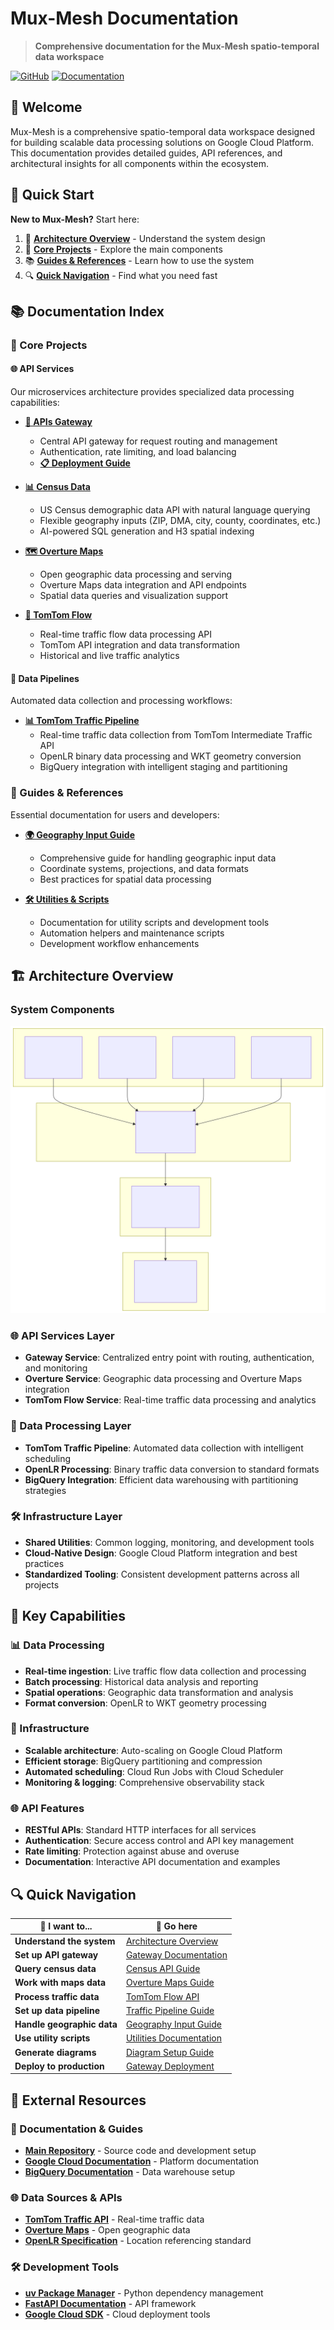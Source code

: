 # Mux-Mesh Documentation

> **Comprehensive documentation for the Mux-Mesh spatio-temporal data workspace**

[![GitHub](https://img.shields.io/badge/Source-GitHub-blue)](https://github.com/ether-data/mux-mesh)
[![Documentation](https://img.shields.io/badge/Docs-Latest-green)](https://github.com/ether-data/mux-mesh-docs)

## 🌟 Welcome

Mux-Mesh is a comprehensive spatio-temporal data workspace designed for building scalable data processing solutions on Google Cloud Platform. This documentation provides detailed guides, API references, and architectural insights for all components within the ecosystem.

## 🚀 Quick Start

**New to Mux-Mesh?** Start here:
1. 📖 **[Architecture Overview](#️-architecture-overview)** - Understand the system design
2. 🔧 **[Core Projects](#-core-projects)** - Explore the main components  
3. 📚 **[Guides & References](#-guides--references)** - Learn how to use the system
4. 🔍 **[Quick Navigation](#-quick-navigation)** - Find what you need fast

## 📚 Documentation Index

### 🔧 Core Projects

#### 🌐 API Services
Our microservices architecture provides specialized data processing capabilities:

- **[🚪 APIs Gateway](projects/apis/gateway/README.md)**
  - Central API gateway for request routing and management
  - Authentication, rate limiting, and load balancing
  - **[📋 Deployment Guide](projects/apis/gateway/deployment.md)**

- **[📊 Census Data](projects/apis/census/README.md)**
  - US Census demographic data API with natural language querying
  - Flexible geography inputs (ZIP, DMA, city, county, coordinates, etc.)
  - AI-powered SQL generation and H3 spatial indexing

- **[🗺️ Overture Maps](projects/apis/overture/README.md)**
  - Open geographic data processing and serving
  - Overture Maps data integration and API endpoints
  - Spatial data queries and visualization support

- **[🚦 TomTom Flow](projects/apis/tomtom-flow/README.md)**
  - Real-time traffic flow data processing API
  - TomTom API integration and data transformation
  - Historical and live traffic analytics

#### 🔄 Data Pipelines
Automated data collection and processing workflows:

- **[📊 TomTom Traffic Pipeline](projects/tomtom-intermediate-traffic/README.md)**
  - Real-time traffic data collection from TomTom Intermediate Traffic API
  - OpenLR binary data processing and WKT geometry conversion
  - BigQuery integration with intelligent staging and partitioning

### 📖 Guides & References

Essential documentation for users and developers:

- **[🌍 Geography Input Guide](guides/geography-input.md)**
  - Comprehensive guide for handling geographic input data
  - Coordinate systems, projections, and data formats
  - Best practices for spatial data processing

- **[🛠️ Utilities & Scripts](utilities/scripts.md)**
  - Documentation for utility scripts and development tools
  - Automation helpers and maintenance scripts
  - Development workflow enhancements

## 🏗️ Architecture Overview

### System Components

![System Architecture](./images/architecture.svg)

### 🌐 API Services Layer
- **Gateway Service**: Centralized entry point with routing, authentication, and monitoring
- **Overture Service**: Geographic data processing and Overture Maps integration
- **TomTom Flow Service**: Real-time traffic data processing and analytics

### 🔄 Data Processing Layer
- **TomTom Traffic Pipeline**: Automated data collection with intelligent scheduling
- **OpenLR Processing**: Binary traffic data conversion to standard formats
- **BigQuery Integration**: Efficient data warehousing with partitioning strategies

### 🛠️ Infrastructure Layer
- **Shared Utilities**: Common logging, monitoring, and development tools
- **Cloud-Native Design**: Google Cloud Platform integration and best practices
- **Standardized Tooling**: Consistent development patterns across all projects

## 🚀 Key Capabilities

### 📊 Data Processing
- **Real-time ingestion**: Live traffic flow data collection and processing
- **Batch processing**: Historical data analysis and reporting
- **Spatial operations**: Geographic data transformation and analysis
- **Format conversion**: OpenLR to WKT geometry processing

### 🔧 Infrastructure
- **Scalable architecture**: Auto-scaling on Google Cloud Platform
- **Efficient storage**: BigQuery partitioning and compression
- **Automated scheduling**: Cloud Run Jobs with Cloud Scheduler
- **Monitoring & logging**: Comprehensive observability stack

### 🌐 API Features
- **RESTful APIs**: Standard HTTP interfaces for all services
- **Authentication**: Secure access control and API key management
- **Rate limiting**: Protection against abuse and overuse
- **Documentation**: Interactive API documentation and examples

## 🔍 Quick Navigation

| 🎯 I want to... | 📍 Go here |
|------------------|------------|
| **Understand the system** | [Architecture Overview](#️-architecture-overview) |
| **Set up API gateway** | [Gateway Documentation](projects/apis/gateway/README.md) |
| **Query census data** | [Census API Guide](projects/apis/census/README.md) |
| **Work with maps data** | [Overture Maps Guide](projects/apis/overture/README.md) |
| **Process traffic data** | [TomTom Flow API](projects/apis/tomtom-flow/README.md) |
| **Set up data pipeline** | [Traffic Pipeline Guide](projects/tomtom-intermediate-traffic/README.md) |
| **Handle geographic data** | [Geography Input Guide](guides/geography-input.md) |
| **Use utility scripts** | [Utilities Documentation](utilities/scripts.md) |
| **Generate diagrams** | [Diagram Setup Guide](SETUP.md) |
| **Deploy to production** | [Gateway Deployment](projects/apis/gateway/deployment.md) |

## 🔗 External Resources

### 📖 Documentation & Guides
- **[Main Repository](https://github.com/ether-data/mux-mesh)** - Source code and development setup
- **[Google Cloud Documentation](https://cloud.google.com/docs)** - Platform documentation
- **[BigQuery Documentation](https://cloud.google.com/bigquery/docs)** - Data warehouse setup

### 🌐 Data Sources & APIs
- **[TomTom Traffic API](https://developer.tomtom.com/traffic-api)** - Real-time traffic data
- **[Overture Maps](https://overturemaps.org/)** - Open geographic data
- **[OpenLR Specification](https://www.openlr.org/)** - Location referencing standard

### 🛠️ Development Tools
- **[uv Package Manager](https://docs.astral.sh/uv/)** - Python dependency management
- **[FastAPI Documentation](https://fastapi.tiangolo.com/)** - API framework
- **[Google Cloud SDK](https://cloud.google.com/sdk)** - Cloud deployment tools

